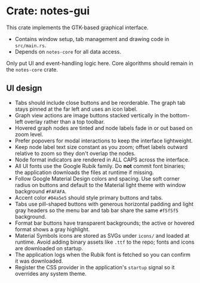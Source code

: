 # Crate: notes-gui

This crate implements the GTK-based graphical interface.

- Contains window setup, tab management and drawing code in `src/main.rs`.
- Depends on `notes-core` for all data access.

Only put UI and event-handling logic here. Core algorithms should remain in the `notes-core` crate.

## UI design

- Tabs should include close buttons and be reorderable. The graph tab stays pinned at the far left and uses an icon label.
- Graph view actions are image buttons stacked vertically in the bottom-left overlay rather than a top toolbar.
- Hovered graph nodes are tinted and node labels fade in or out based on zoom level.
- Prefer popovers for modal interactions to keep the interface lightweight.
- Keep node label text size constant as you zoom; offset labels outward relative to zoom so they don't overlap the nodes.
- Node format indicators are rendered in ALL CAPS across the interface.
- All UI fonts use the Google Rubik family. Do **not** commit font binaries; the application downloads the files at runtime if missing.
- Follow Google Material Design colors and spacing. Use soft corner radius on buttons and default to the Material light theme with window background `#FAFAFA`.
- Accent color `#04a5e5` should style primary buttons and tabs.
- Tabs use pill-shaped buttons with generous horizontal padding and light gray headers so the menu bar and tab bar share the same `#f5f5f5` background.
- Format bar buttons have transparent backgrounds; the active or hovered format shows a gray highlight.
- Material Symbols icons are stored as SVGs under `icons/` and loaded at runtime. Avoid adding binary assets like `.ttf` to the repo; fonts and icons are downloaded on startup.
- The application logs when the Rubik font is fetched so you can confirm it was downloaded.
- Register the CSS provider in the application's `startup` signal so it overrides any system theme.
